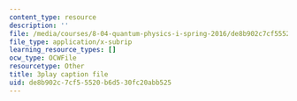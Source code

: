 ```yaml
---
content_type: resource
description: ''
file: /media/courses/8-04-quantum-physics-i-spring-2016/de8b902c7cf55520b6d530fc20abb525_rCRH9CTThlo.vtt
file_type: application/x-subrip
learning_resource_types: []
ocw_type: OCWFile
resourcetype: Other
title: 3play caption file
uid: de8b902c-7cf5-5520-b6d5-30fc20abb525
---
```

